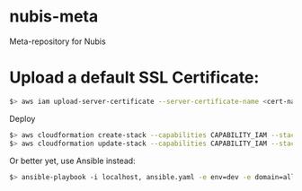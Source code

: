# nubis-meta
Meta-repository for Nubis

# Upload a default SSL Certificate:

```bash
$> aws iam upload-server-certificate --server-certificate-name <cert-name> --certificate-body `cat cert.pem` --private-key `cat cert.key`
```

Deploy

```bash
$> aws cloudformation create-stack --capabilities CAPABILITY_IAM --stack-name nubis-meta --template-body "`cat deployment.json`"
$> aws cloudformation update-stack --capabilities CAPABILITY_IAM --stack-name nubis-meta --template-body "`cat deployment.json`"
```

Or better yet, use Ansible instead:

```bash
$> ansible-playbook -i localhost, ansible.yaml -e env=dev -e domain=allizom.org -e region=us-east-1 -e ssl_cert_arn="arn:aws:iam::<account-id>:server-certificate/<cert-name>"
```
